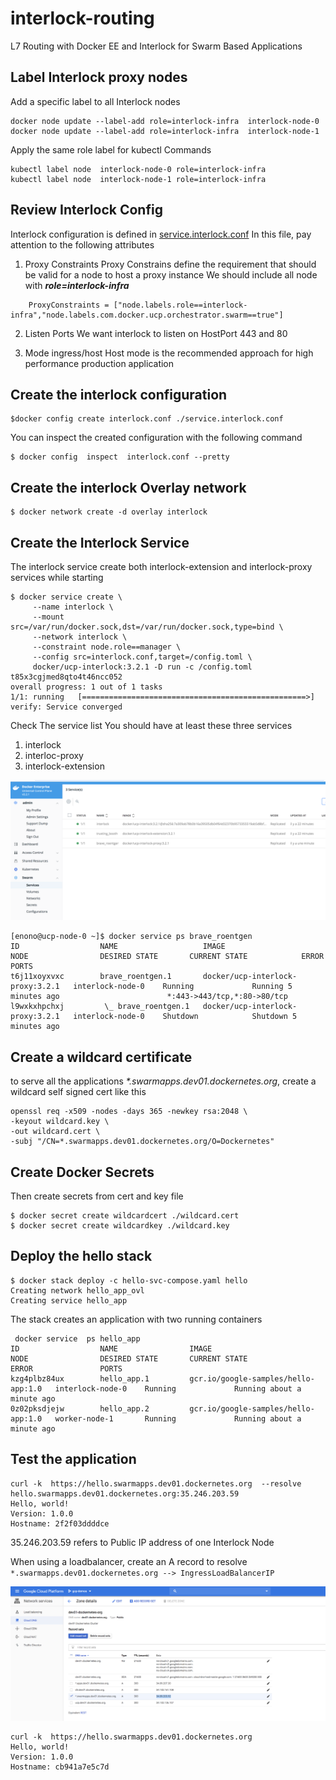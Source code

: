 # interlock-routing
L7 Routing with Docker EE and Interlock for  Swarm Based Applications

## Label Interlock proxy nodes

Add a specific label to all Interlock nodes

```
docker node update --label-add role=interlock-infra  interlock-node-0
docker node update --label-add role=interlock-infra  interlock-node-1
```

Apply the same role label for kubectl Commands  
```
kubectl label node  interlock-node-0 role=interlock-infra
kubectl label node  interlock-node-1 role=interlock-infra

```


## Review Interlock Config
Interlock configuration is defined in [service.interlock.conf](./service.interlock.conf)
In this file, pay attention to the following attributes

1. Proxy Constraints
Proxy Constrains define the requirement that should be valid for a node to host a proxy instance
We should include all node with <strong><em>role=interlock-infra</em></strong>

```
    ProxyConstraints = ["node.labels.role==interlock-infra","node.labels.com.docker.ucp.orchestrator.swarm==true"]
```

2. Listen Ports
We want interlock to listen on HostPort 443 and 80

3. Mode ingress/host
Host mode is the recommended approach for high performance production application



## Create the interlock configuration
```
$docker config create interlock.conf ./service.interlock.conf
```

You can inspect the created configuration with the following command
```
$ docker config  inspect  interlock.conf --pretty
```

## Create the interlock Overlay network
```
$ docker network create -d overlay interlock
```

## Create the Interlock Service
The interlock service create both interlock-extension and interlock-proxy services while starting
```
$ docker service create \
     --name interlock \
     --mount src=/var/run/docker.sock,dst=/var/run/docker.sock,type=bind \
     --network interlock \
     --constraint node.role==manager \
     --config src=interlock.conf,target=/config.toml \
     docker/ucp-interlock:3.2.1 -D run -c /config.toml
t85x3cgjmed8qto4t46ncc052
overall progress: 1 out of 1 tasks
1/1: running   [==================================================>]
verify: Service converged
```

Check The service list
You should have at least these three services
1. interlock
2. interloc-proxy
3. interlock-extension


![Service List ](./ServiceList.png)

```
[enono@ucp-node-0 ~]$ docker service ps brave_roentgen
ID                  NAME                   IMAGE                              NODE                DESIRED STATE       CURRENT STATE            ERROR               PORTS
t6j11xoyxvxc        brave_roentgen.1       docker/ucp-interlock-proxy:3.2.1   interlock-node-0    Running             Running 5 minutes ago                        *:443->443/tcp,*:80->80/tcp
l9wxkxhpchxj         \_ brave_roentgen.1   docker/ucp-interlock-proxy:3.2.1   interlock-node-0    Shutdown            Shutdown 5 minutes ago
```

## Create a wildcard certificate
to serve all the applications <em>*.swarmapps.dev01.dockernetes.org</em>,  create a wildcard self signed cert like this

```
openssl req -x509 -nodes -days 365 -newkey rsa:2048 \
-keyout wildcard.key \
-out wildcard.cert \
-subj "/CN=*.swarmapps.dev01.dockernetes.org/O=Dockernetes"
```

## Create Docker Secrets
Then create secrets from cert and key file

```
$ docker secret create wildcardcert ./wildcard.cert
$ docker secret create wildcardkey ./wildcard.key
```



## Deploy the hello stack

```
$ docker stack deploy -c hello-svc-compose.yaml hello
Creating network hello_app_ovl
Creating service hello_app
```

The stack creates an application with two running containers

```
 docker service  ps hello_app
ID                  NAME                IMAGE                                 NODE                DESIRED STATE       CURRENT STATE                ERROR               PORTS
kzg4plbz84ux        hello_app.1         gcr.io/google-samples/hello-app:1.0   interlock-node-0    Running             Running about a minute ago
0z02pksdjejw        hello_app.2         gcr.io/google-samples/hello-app:1.0   worker-node-1       Running             Running about a minute ago
```


## Test the application
```
curl -k  https://hello.swarmapps.dev01.dockernetes.org  --resolve hello.swarmapps.dev01.dockernetes.org:35.246.203.59
Hello, world!
Version: 1.0.0
Hostname: 2f2f03ddddce
```

35.246.203.59 refers to Public IP address of one Interlock Node

When using a loadbalancer, create an A record to resolve ``` *.swarmapps.dev01.dockernetes.org --> IngressLoadBalancerIP```

![DNS Mapping  ](./ARecord.png)


```
curl -k  https://hello.swarmapps.dev01.dockernetes.org
Hello, world!
Version: 1.0.0
Hostname: cb941a7e5c7d
```

